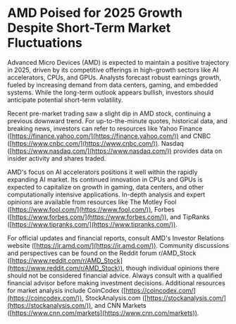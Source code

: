 # AMD Poised for 2025 Growth Despite Short-Term Market Fluctuations

Advanced Micro Devices (AMD) is expected to maintain a positive trajectory in 2025, driven by its competitive offerings in high-growth sectors like AI accelerators, CPUs, and GPUs.  Analysts forecast robust earnings growth, fueled by increasing demand from data centers, gaming, and embedded systems.  While the long-term outlook appears bullish, investors should anticipate potential short-term volatility.

Recent pre-market trading saw a slight dip in AMD stock, continuing a previous downward trend. For up-to-the-minute quotes, historical data, and breaking news, investors can refer to resources like Yahoo Finance ([https://finance.yahoo.com/](https://finance.yahoo.com/)) and CNBC ([https://www.cnbc.com/](https://www.cnbc.com/)).  Nasdaq ([https://www.nasdaq.com/](https://www.nasdaq.com/)) provides data on insider activity and shares traded.

AMD's focus on AI accelerators positions it well within the rapidly expanding AI market.  Its continued innovation in CPUs and GPUs is expected to capitalize on growth in gaming, data centers, and other computationally intensive applications.  In-depth analysis and expert opinions are available from resources like The Motley Fool ([https://www.fool.com/](https://www.fool.com/)), Forbes ([https://www.forbes.com/](https://www.forbes.com/)), and TipRanks ([https://www.tipranks.com/](https://www.tipranks.com/)).

For official updates and financial reports, consult AMD's Investor Relations website ([https://ir.amd.com/](https://ir.amd.com/)).  Community discussions and perspectives can be found on the Reddit forum r/AMD_Stock ([https://www.reddit.com/r/AMD_Stock](https://www.reddit.com/r/AMD_Stock)), though individual opinions there should not be considered financial advice.  Always consult with a qualified financial advisor before making investment decisions.  Additional resources for market analysis include CoinCodex ([https://coincodex.com/](https://coincodex.com/)), StockAnalysis.com ([https://stockanalysis.com/](https://stockanalysis.com/)), and CNN Markets ([https://www.cnn.com/markets](https://www.cnn.com/markets)).